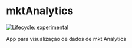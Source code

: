 
<!-- README.md is generated from README.Rmd. Please edit that file -->

# mktAnalytics

<!-- badges: start -->

[![Lifecycle:
experimental](https://img.shields.io/badge/lifecycle-experimental-orange.svg)](https://lifecycle.r-lib.org/articles/stages.html#experimental)
<!-- badges: end -->

App para visualização de dados de mkt Analytics
